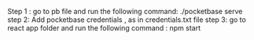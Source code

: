 Step 1 : go to pb file and run the following command: ./pocketbase serve
step 2: Add pocketbase credentials , as in credentials.txt file 
step 3: go to react app folder and run the following command : npm start 
